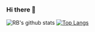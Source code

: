 ### Hi there 👋
![RB's github stats](https://github-readme-stats.vercel.app/api?username=NoorRaihan) [![Top Langs](https://github-readme-stats.vercel.app/api/top-langs/?username=NoorRaihan&size_weight=0&count_weight=1&&hide=css,shell,html,javascript&exclude_repo=github-readme-stats,airbyte,student4u_mobile)](https://github.com/NoorRaihan/github-readme-stats)
<!--
**NoorRaihan/NoorRaihan** is a ✨ _special_ ✨ repository because its `README.md` (this file) appears on your GitHub profile.

Here are some ideas to get you started:

- 🔭 I’m currently working on ...
- 🌱 I’m currently learning ...
- 👯 I’m looking to collaborate on ...
- 🤔 I’m looking for help with ...
- 💬 Ask me about ...
- 📫 How to reach me: ...
- 😄 Pronouns: ...
- ⚡ Fun fact: ...
-->
